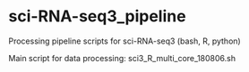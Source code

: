 # sci-RNA-seq3_pipeline
Processing pipeline scripts for sci-RNA-seq3 (bash, R, python)

Main script for data processing: sci3_R_multi_core_180806.sh
